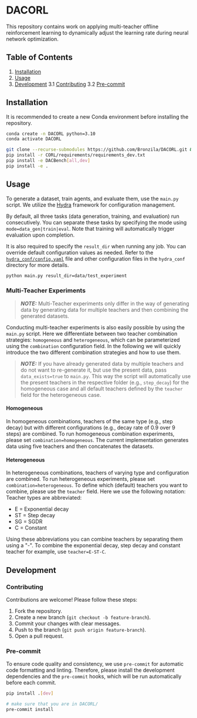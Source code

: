 # DACORL

This repository contains work on applying multi-teacher offline reinforcement learning to dynamically adjust the learning rate during neural network optimization.

## Table of Contents

1. [Installation](#installation)
2. [Usage](#usage)
3. [Development](#development)
3.1 [Contributing](#contributing)
3.2 [Pre-commit](#pre-commit)

## Installation

It is recommended to create a new Conda environment before installing the repository.

```bash
conda create -n DACORL python=3.10
conda activate DACORL

git clone --recurse-submodules https://github.com/Bronzila/DACORL.git && cd DACORL
pip install -r CORL/requirements/requirements_dev.txt
pip install -e DACBench[all,dev]
pip install -e .
```

## Usage

To generate a dataset, train agents, and evaluate them, use the `main.py` script. We utilize the [Hydra](https://hydra.cc/) framework for configuration management.

By default, all three tasks (data generation, training, and evaluation) run consecutively. You can separate these tasks by specifying the mode using `mode=data_gen|train|eval`. Note that training will automatically trigger evaluation upon completion.

It is also required to specify the `result_dir` when running any job. You can override default configuration values as needed. Refer to the [`hydra_conf/config.yaml`](hydra_conf/config.yaml) file and other configuration files in the `hydra_conf` directory for more details.

```bash
python main.py result_dir=data/test_experiment
```

### Multi-Teacher Experiments

> **_NOTE:_**  Multi-Teacher experiments only differ in the way of generating data by generating data for multiple teachers and then combining the generated datasets.

Conducting multi-teacher experiments is also easily possible by using the `main.py` script. Here we differentiate between two teacher combination strategies: `homogeneous` and `heterogeneous`, which can be parameterized using the `combination` configuration field. In the following we will quickly introduce the two different combination strategies and how to use them.

> **_NOTE:_**  If you have already generated data by multiple teachers and do not want to re-generate it, but use the present data, pass `data_exists=true` to `main.py`. This way the script will automatically use the present teachers in the respective folder (e.g., `step_decay`) for the homogeneous case and all default teachers defined by the `teacher` field for the heterogeneous case.

#### Homogeneous

In homogeneous combinations, teachers of the same type (e.g., step decay) but with different configurations (e.g., decay rate of 0.9 over 9 steps) are combined. To run homogeneous combination experiments, please set `combination=homogeneous`. The current implementation generates data using five teachers and then concatenates the datasets.

#### Heterogeneous

In heterogeneous combinations, teachers of varying type and configuration are combined. To run heterogeneous experiments, please set `combination=heterogeneous`. To define which (default) teachers you want to combine, please use the `teacher` field. Here we use the following notation:
Teacher types are abbreviated:

- E = Exponential decay
- ST = Step decay
- SG = SGDR
- C = Constant

Using these abbreviations you can combine teachers by separating them using a "-". To combine the exponential decay, step decay and constant teacher for example, use `teacher=E-ST-C`.

## Development

### Contributing

Contributions are welcome! Please follow these steps:

1. Fork the repository.
2. Create a new branch (`git checkout -b feature-branch`).
3. Commit your changes with clear messages.
4. Push to the branch (`git push origin feature-branch`).
5. Open a pull request.

### Pre-commit

To ensure code quality and consistency, we use `pre-commit` for automatic code formatting and linting. Therefore, please install the development dependencies and the `pre-commit` hooks, which will be run automatically before each commit.

```bash
pip install .[dev]

# make sure that you are in DACORL/
pre-commit install
```

